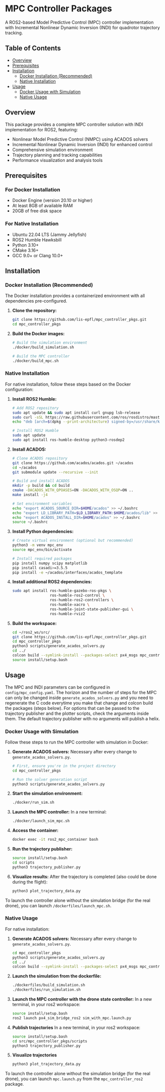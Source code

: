 # MPC Controller Packages

A ROS2-based Model Predictive Control (MPC) controller implementation with Incremental Nonlinear Dynamic Inversion (INDI) for quadrotor trajectory tracking.

## Table of Contents
- [Overview](#overview)
- [Prerequisites](#prerequisites)
- [Installation](#installation)
  - [Docker Installation (Recommended)](#docker-installation-recommended)
  - [Native Installation](#native-installation)
- [Usage](#usage)
  - [Docker Usage with Simulation](#docker-usage-with-simulation)
  - [Native Usage](#native-usage)

## Overview

This package provides a complete MPC controller solution with INDI implementation for ROS2, featuring:
- Nonlinear Model Predictive Control (NMPC) using ACADOS solvers
- Incremental Nonlinear Dynamic Inversion (INDI) for enhanced control
- Comprehensive simulation environment
- Trajectory planning and tracking capabilities
- Performance visualization and analysis tools

## Prerequisites

### For Docker Installation
- Docker Engine (version 20.10 or higher)
- At least 8GB of available RAM
- 20GB of free disk space

### For Native Installation
- Ubuntu 22.04 LTS (Jammy Jellyfish)
- ROS2 Humble Hawksbill
- Python 3.10+
- CMake 3.16+
- GCC 9.0+ or Clang 10.0+

## Installation

### Docker Installation (Recommended)

The Docker installation provides a containerized environment with all dependencies pre-configured.

1. **Clone the repository:**
   ```bash
   git clone https://github.com/lis-epfl/mpc_controller_pkgs.git
   cd mpc_controller_pkgs
   ```

2. **Build the Docker images:**
   ```bash
   # Build the simulation environment
   ./docker/build_simulation.sh
   
   # Build the MPC controller
   ./docker/build_mpc.sh
   ```

### Native Installation

For native installation, follow these steps based on the Docker configuration:

1. **Install ROS2 Humble:**
   ```bash
   # Add ROS2 repository
   sudo apt update && sudo apt install curl gnupg lsb-release
   sudo curl -sSL https://raw.githubusercontent.com/ros/rosdistro/master/ros.key -o /usr/share/keyrings/ros-archive-keyring.gpg
   echo "deb [arch=$(dpkg --print-architecture) signed-by=/usr/share/keyrings/ros-archive-keyring.gpg] http://packages.ros.org/ros2/ubuntu $(lsb_release -cs) main" | sudo tee /etc/apt/sources.list.d/ros2.list > /dev/null
   
   # Install ROS2 Humble
   sudo apt update
   sudo apt install ros-humble-desktop python3-rosdep2
   ```

2. **Install ACADOS:**
   ```bash
   # Clone ACADOS repository
   git clone https://github.com/acados/acados.git ~/acados
   cd ~/acados
   git submodule update --recursive --init
   
   # Build and install ACADOS
   mkdir -p build && cd build
   cmake -DACADOS_WITH_QPOASES=ON -DACADOS_WITH_OSQP=ON ..
   make install -j4
   
   # Set environment variables
   echo "export ACADOS_SOURCE_DIR=$HOME/acados" >> ~/.bashrc
   echo "export LD_LIBRARY_PATH=$LD_LIBRARY_PATH:$HOME/acados/lib" >> ~/.bashrc
   echo "export ACADOS_INSTALL_DIR=$HOME/acados" >> ~/.bashrc
   source ~/.bashrc
   ```

3. **Install Python dependencies:**
   ```bash
   # Create virtual environment (optional but recommended)
   python3 -m venv mpc_env
   source mpc_env/bin/activate
   
   # Install required packages
   pip install numpy scipy matplotlib
   pip install casadi>=3.5.5
   pip install -e ~/acados/interfaces/acados_template
   ```

4. **Install additional ROS2 dependencies:**
   ```bash
   sudo apt install ros-humble-gazebo-ros-pkgs \
                    ros-humble-ros2-control \
                    ros-humble-ros2-controllers \
                    ros-humble-xacro \
                    ros-humble-joint-state-publisher-gui \
                    ros-humble-rviz2
   ```

5. **Build the workspace:**
   ```bash
   cd ~/ros2_ws/src/
   git clone https://github.com/lis-epfl/mpc_controller_pkgs.git
   cd mpc_controller_pkgs
   python3 scripts/generate_acados_solvers.py
   cd ../ 
   colcon build --symlink-install --packages-select px4_msgs mpc_controller_ros2_msgs mpc_controller_ros2 px4_sim_bridge_ros2
   source install/setup.bash
   ```

## Usage

The MPC and INDI parameters can be configured in `config/mpc_config.yaml`. The horizon and the number of steps for the MPC can only be changed inside `generate_acados_solvers.py` and you need to regenerate the C code everytime you make that change and colcon build the packages (steps below).
For options that can be passed to the trajectory publisher and the plotter scripts, check the arguments inside them. The default trajectory publisher with no arguments will publish a helix.

### Docker Usage with Simulation

Follow these steps to run the MPC controller with simulation in Docker:

1. **Generate ACADOS solvers:**
  Necessary after every change to `generate_acados_solvers.py`.
   ```bash
   # First, ensure you're in the project directory
   cd mpc_controller_pkgs
   
   # Run the solver generation script
   python3 scripts/generate_acados_solvers.py
   ```

2. **Start the simulation environment:**
   ```bash
   ./docker/run_sim.sh
   ```

3. **Launch the MPC controller:**
   In a new terminal:
   ```bash
   ./docker/launch_sim_mpc.sh
   ```

4. **Access the container:**
   ```bash
   docker exec -it ros2_mpc_container bash
   ```

5. **Run the trajectory publisher:**
   ```bash
   source install/setup.bash
   cd scripts
   python3 trajectory_publisher.py 
   ```

6. **Visualize results:**
   After the trajectory is completed (also could be done during the flight):
   ```bash
   python3 plot_trajectory_data.py 
   ```

To launch the controller alone without the simulation bridge (for the real drone), you can launch `/dockerfiles/launch_mpc.sh`.

### Native Usage

For native installation:

1. **Generate ACADOS solvers:**
  Necessary after every change to `generate_acados_solvers.py`.
   ```bash
   cd mpc_controller_pkgs
   python3 scripts/generate_acados_solvers.py
   cd ../ 
   colcon build --symlink-install --packages-select px4_msgs mpc_controller_ros2_msgs mpc_controller_ros2
   ```

2. **Launch the simulation from the dockerfile:**
   ```bash
   ./dockerfiles/build_simulation.sh
   ./dockerfiles/run_simulation.sh
   ```

3. **Launch the MPC controller with the drone state controller:**
   In a new terminal, in your ros2 workspace:
   ```bash
   source install/setup.bash
   ros2 launch px4_sim_bridge_ros2 sim_with_mpc.launch.py
   ```

5. **Publish trajectories**
In a new terminal, in your ros2 workspace:
   ```bash
   source install/setup.bash
   cd src/mpc_controller_pkgs/scripts
   python3 trajectory_publisher.py
   ```

6. **Visualize trajectories**
   ```bash
   python3 plot_trajectory_data.py
   ```
To launch the controller alone without the simulation bridge (for the real drone), you can launch `mpc.launch.py` from the `mpc_controller_ros2` package.
